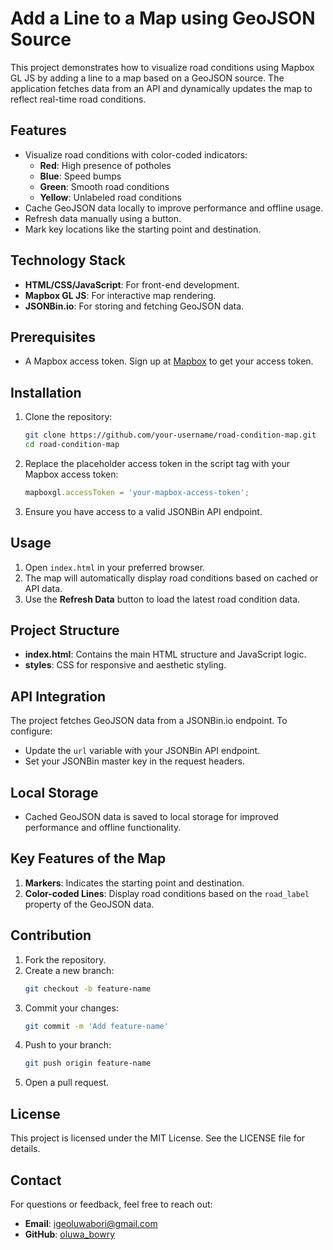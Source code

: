 # Add a Line to a Map using GeoJSON Source

This project demonstrates how to visualize road conditions using Mapbox GL JS by adding a line to a map based on a GeoJSON source. The application fetches data from an API and dynamically updates the map to reflect real-time road conditions.

## Features

- Visualize road conditions with color-coded indicators:
  - **Red**: High presence of potholes
  - **Blue**: Speed bumps
  - **Green**: Smooth road conditions
  - **Yellow**: Unlabeled road conditions
- Cache GeoJSON data locally to improve performance and offline usage.
- Refresh data manually using a button.
- Mark key locations like the starting point and destination.

## Technology Stack

- **HTML/CSS/JavaScript**: For front-end development.
- **Mapbox GL JS**: For interactive map rendering.
- **JSONBin.io**: For storing and fetching GeoJSON data.

## Prerequisites

- A Mapbox access token. Sign up at [Mapbox](https://www.mapbox.com/) to get your access token.

## Installation

1. Clone the repository:
   ```bash
   git clone https://github.com/your-username/road-condition-map.git
   cd road-condition-map
   ```
2. Replace the placeholder access token in the script tag with your Mapbox access token:
   ```javascript
   mapboxgl.accessToken = 'your-mapbox-access-token';
   ```
3. Ensure you have access to a valid JSONBin API endpoint.

## Usage

1. Open `index.html` in your preferred browser.
2. The map will automatically display road conditions based on cached or API data.
3. Use the **Refresh Data** button to load the latest road condition data.

## Project Structure

- **index.html**: Contains the main HTML structure and JavaScript logic.
- **styles**: CSS for responsive and aesthetic styling.

## API Integration

The project fetches GeoJSON data from a JSONBin.io endpoint. To configure:

- Update the `url` variable with your JSONBin API endpoint.
- Set your JSONBin master key in the request headers.

## Local Storage

- Cached GeoJSON data is saved to local storage for improved performance and offline functionality.

## Key Features of the Map

1. **Markers**: Indicates the starting point and destination.
2. **Color-coded Lines**: Display road conditions based on the `road_label` property of the GeoJSON data.

## Contribution

1. Fork the repository.
2. Create a new branch:
   ```bash
   git checkout -b feature-name
   ```
3. Commit your changes:
   ```bash
   git commit -m 'Add feature-name'
   ```
4. Push to your branch:
   ```bash
   git push origin feature-name
   ```
5. Open a pull request.

## License

This project is licensed under the MIT License. See the LICENSE file for details.

## Contact

For questions or feedback, feel free to reach out:

- **Email**: [igeoluwabori@gmail.com](mailto\:igeoluwabori@gmail.com)
- **GitHub**: [oluwa_bowry](https://github.com/oluwa_bowry)
